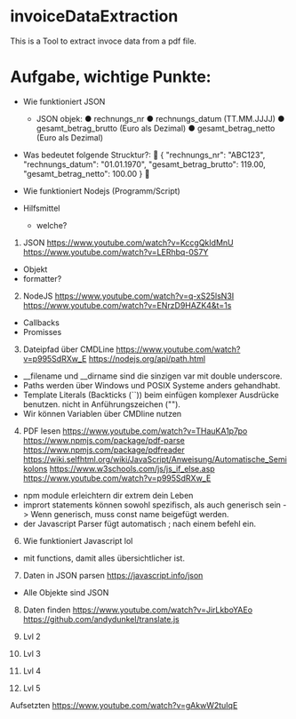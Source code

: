 # invoiceDataExtraction
This is a Tool to extract invoce data from a pdf file.



# Aufgabe, wichtige Punkte:
- Wie funktioniert JSON
  - JSON objek:
        ● rechnungs_nr
        ● rechnungs_datum (TT.MM.JJJJ)
        ● gesamt_betrag_brutto (Euro als Dezimal)
        ● gesamt_betrag_netto (Euro als Dezimal)



- Was bedeutet folgende Strucktur?:

{
  "rechnungs_nr": "ABC123",
  "rechnungs_datum": "01.01.1970",
  "gesamt_betrag_brutto": 119.00,
  "gesamt_betrag_netto": 100.00
}



- Wie funktioniert Nodejs (Programm/Script)

- Hilfsmittel
    - welche?





1. JSON
https://www.youtube.com/watch?v=KccgQkIdMnU
https://www.youtube.com/watch?v=LERhbq-0S7Y 
- Objekt
- formatter?


2. NodeJS
https://www.youtube.com/watch?v=q-xS25lsN3I
https://www.youtube.com/watch?v=ENrzD9HAZK4&t=1s

- Callbacks
- Promisses


3. Dateipfad über CMDLine
https://www.youtube.com/watch?v=p995SdRXw_E
https://nodejs.org/api/path.html

- __filename und __dirname sind die sinzigen var mit double underscore.
- Paths werden über Windows und POSIX Systeme anders gehandhabt.
- Template Literals (Backticks (``)) beim einfügen komplexer Ausdrücke benutzen. nicht in Anführungszeichen ("").
- Wir können Variablen über CMDline nutzen


4. PDF lesen
https://www.youtube.com/watch?v=THauKA1p7po
https://www.npmjs.com/package/pdf-parse
https://www.npmjs.com/package/pdfreader
https://wiki.selfhtml.org/wiki/JavaScript/Anweisung/Automatische_Semikolons
https://www.w3schools.com/js/js_if_else.asp
https://www.youtube.com/watch?v=p995SdRXw_E

- npm module erleichtern dir extrem dein Leben
- imprort statements können sowohl spezifisch, als auch generisch sein
  -> Wenn generisch, muss const name beigefügt werden.
- der Javascript Parser fügt automatisch ; nach einem befehl ein.


6. Wie funktioniert Javascript lol
- mit functions, damit alles übersichtlicher ist.


7. Daten in JSON parsen
https://javascript.info/json
- Alle Objekte sind JSON


8. Daten finden
https://www.youtube.com/watch?v=JirLkboYAEo
https://github.com/andydunkel/translate.js




8. Lvl 2

8. Lvl 3

8. Lvl 4

8. Lvl 5




Aufsetzten
https://www.youtube.com/watch?v=gAkwW2tuIqE 